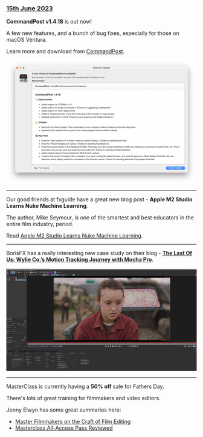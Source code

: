 ### [15th June 2023](/news/20230615)

**CommandPost v1.4.18** is out now!

A few new features, and a bunch of bug fixes, especially for those on macOS Ventura.

Learn more and download from [CommandPost](https://commandpost.io).

![](/static/commandpost-1-4-18.png)

---

Our good friends at fxguide have a great new blog post - **Apple M2 Studio Learns Nuke Machine Learning**.

The author, Mike Seymour, is one of the smartest and best educators in the entire film industry, period.

Read [Apple M2 Studio Learns Nuke Machine Learning](https://www.fxguide.com/fxfeatured/apple-m2-studio-learns-nuke-machine-learning/).

---

BorisFX has a really interesting new case study on their blog - [**The Last Of Us: Wylie Co.’s Motion Tracking Journey with Mocha Pro**](https://blog.borisfx.com/the-last-of-us-wylie-co-motion-tracking-journey-with-mocha-pro).

![](/static/last-us-ellie-interface.jpeg)

---

MasterClass is currently having a **50% off** sale for Fathers Day.

There's lots of great training for filmmakers and video editors.

Jonny Elwyn has some great summaries here:

- [Master Filmmakers on the Craft of Film Editing](https://jonnyelwyn.co.uk/film-and-video-editing/master-filmmakers-on-the-craft-of-film-editing/)
- [Masterclass All-Access Pass Reviewed](https://jonnyelwyn.co.uk/film-and-video-editing/masterclass-all-access-pass-reviewed/)